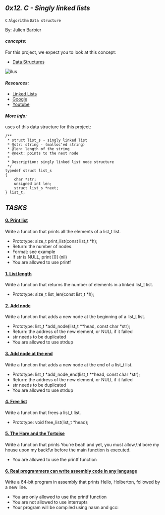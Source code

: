 ## *0x12. C - Singly linked lists*

`C`    `Algorithm`    `Data structure`

 By: Julien Barbier

#### *concepts:*

For this project, we expect you to look at this concept:

- [Data Structures](https://intranet.alxswe.com/concepts/120)

![ilus](https://s3.amazonaws.com/intranet-projects-files/holbertonschool-low_level_programming/229/giphy-3.gif)

#### *Resources:*

- [Linked Lists](https://www.youtube.com/watch?v=udapt4FGY20&t=130s)
- [Google](https://www.google.com/#q=linked+lists)
- [Youtube](https://www.youtube.com/results?search_query=linked+lists)

#### *More info:*

uses of this data structure for this project:

```
/**
 * struct list_s - singly linked list
 * @str: string - (malloc'ed string)
 * @len: length of the string
 * @next: points to the next node
 *
 * Description: singly linked list node structure
 */
typedef struct list_s
{
    char *str;
    unsigned int len;
    struct list_s *next;
} list_t;
```

## *TASKS*

#### [0. Print list](0-print_list.c)

Write a function that prints all the elements of a list_t list.

- Prototype: size_t print_list(const list_t *h);
- Return: the number of nodes
- Format: see example
- If str is NULL, print [0] (nil)
- You are allowed to use printf

#### [1. List length](1-list_len.c)

Write a function that returns the number of elements in a linked list_t list.

- Prototype: size_t list_len(const list_t *h);

#### [2. Add node](2-add_node.c)

Write a function that adds a new node at the beginning of a list_t list.

- Prototype: list_t *add_node(list_t **head, const char *str);
- Return: the address of the new element, or NULL if it failed
- str needs to be duplicated
- You are allowed to use strdup

#### [3. Add node at the end](3-add_node_end.c)

Write a function that adds a new node at the end of a list_t list.

- Prototype: list_t *add_node_end(list_t **head, const char *str);
- Return: the address of the new element, or NULL if it failed
- str needs to be duplicated
- You are allowed to use strdup

#### [4. Free list](4-free_list.c)

Write a function that frees a list_t list.

- Prototype: void free_list(list_t *head);

#### [5. The Hare and the Tortoise](100-first.c)

Write a function that prints You're beat! and yet, you must allow,\nI bore my house upon my back!\n before the main function is executed.

- You are allowed to use the printf function

#### [6. Real programmers can write assembly code in any language](101-hello_holberton.asm)

Write a 64-bit program in assembly that prints Hello, Holberton, followed by a new line.

- You are only allowed to use the printf function
- You are not allowed to use interrupts
- Your program will be compiled using nasm and gcc:

